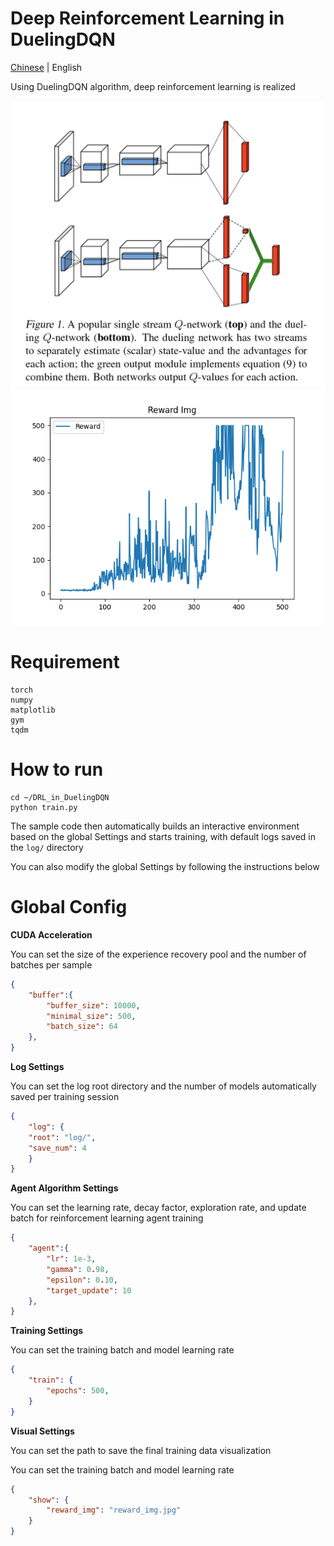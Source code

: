 # Deep Reinforcement Learning in DuelingDQN

[Chinese](README_cn.md) | English

Using DuelingDQN algorithm, deep reinforcement learning is realized

![img](asset/DuelingDQN.png)
![img](asset/reward.png)

# Requirement

```
torch
numpy
matplotlib
gym
tqdm
```

# How to run

```
cd ~/DRL_in_DuelingDQN
python train.py
```

The sample code then automatically builds an interactive environment based on the global Settings and starts training, with default logs saved in the <code>log/</code> directory

You can also modify the global Settings by following the instructions below

# Global Config

**CUDA Acceleration**

You can set the size of the experience recovery pool and the number of batches per sample

```config.json
{
    "buffer":{
        "buffer_size": 10000,
        "minimal_size": 500,
        "batch_size": 64
    },
}
```

**Log Settings**

You can set the log root directory and the number of models automatically saved per training session

```config.json
{
    "log": {
    "root": "log/",
    "save_num": 4
    }
}
```

**Agent Algorithm Settings**

You can set the learning rate, decay factor, exploration rate, and update batch for reinforcement learning agent training

```config.json
{
    "agent":{
        "lr": 1e-3,
        "gamma": 0.98,
        "epsilon": 0.10,
        "target_update": 10
    },
}
```

**Training Settings**

You can set the training batch and model learning rate

```config.json
{
    "train": {
        "epochs": 500,
    }
}
```

**Visual Settings**

You can set the path to save the final training data visualization

You can set the training batch and model learning rate

```config.json
{
    "show": {
        "reward_img": "reward_img.jpg"
    }
}
```